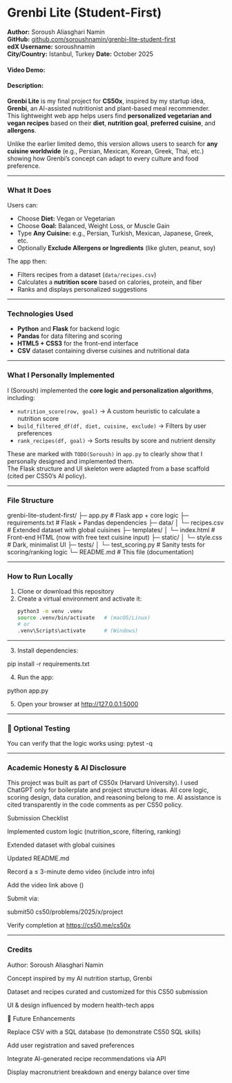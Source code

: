 # Grenbi Lite (Student-First)
**Author:** Soroush Aliasghari Namin  
**GitHub:** [github.com/soroushnamin/grenbi-lite-student-first](https://github.com/soroushnamin/grenbi-lite-student-first)  
**edX Username:** soroushnamin  
**City/Country:** Istanbul, Turkey 
**Date:** October 2025

#### Video Demo: <URL HERE>
#### Description:
**Grenbi Lite** is my final project for **CS50x**, inspired by my startup idea, **Grenbi**, an AI-assisted nutritionist and plant-based meal recommender.  
This lightweight web app helps users find **personalized vegetarian and vegan recipes** based on their **diet**, **nutrition goal**, **preferred cuisine**, and **allergens**.

Unlike the earlier limited demo, this version allows users to search for **any cuisine worldwide** (e.g., Persian, Mexican, Korean, Greek, Thai, etc.) showing how Grenbi’s concept can adapt to every culture and food preference.

---

### What It Does
Users can:
- Choose **Diet:** Vegan or Vegetarian  
- Choose **Goal:** Balanced, Weight Loss, or Muscle Gain  
- Type **Any Cuisine:** e.g., Persian, Turkish, Mexican, Japanese, Greek, etc.  
- Optionally **Exclude Allergens or Ingredients** (like gluten, peanut, soy)

The app then:
- Filters recipes from a dataset (`data/recipes.csv`)  
- Calculates a **nutrition score** based on calories, protein, and fiber  
- Ranks and displays personalized suggestions  

---

### Technologies Used
- **Python** and **Flask** for backend logic  
- **Pandas** for data filtering and scoring  
- **HTML5 + CSS3** for the front-end interface  
- **CSV** dataset containing diverse cuisines and nutritional data  

---

### What I Personally Implemented
I (Soroush) implemented the **core logic and personalization algorithms**, including:
- `nutrition_score(row, goal)` → A custom heuristic to calculate a nutrition score  
- `build_filtered_df(df, diet, cuisine, exclude)` → Filters by user preferences  
- `rank_recipes(df, goal)` → Sorts results by score and nutrient density  

These are marked with `TODO(Soroush)` in `app.py` to clearly show that I personally designed and implemented them.  
The Flask structure and UI skeleton were adapted from a base scaffold (cited per CS50’s AI policy).

---

### File Structure
grenbi-lite-student-first/
├─ app.py # Flask app + core logic
├─ requirements.txt # Flask + Pandas dependencies
├─ data/
│ └─ recipes.csv # Extended dataset with global cuisines
├─ templates/
│ └─ index.html # Front-end HTML (now with free text cuisine input)
├─ static/
│ └─ style.css # Dark, minimalist UI
├─ tests/
│ └─ test_scoring.py # Sanity tests for scoring/ranking logic
└─ README.md # This file (documentation)

---

### How to Run Locally
1. Clone or download this repository  
2. Create a virtual environment and activate it:
   ```bash
   python3 -m venv .venv
   source .venv/bin/activate   # (macOS/Linux)
   # or
   .venv\Scripts\activate      # (Windows)

 ---

3. Install dependencies:

pip install -r requirements.txt


4. Run the app:

python app.py


5. Open your browser at http://127.0.0.1:5000

 ---

 ### 🧪 Optional Testing

You can verify that the logic works using:
pytest -q

 ---

### Academic Honesty & AI Disclosure

This project was built as part of CS50x (Harvard University).
I used ChatGPT only for boilerplate and project structure ideas.
All core logic, scoring design, data curation, and reasoning belong to me.
AI assistance is cited transparently in the code comments as per CS50 policy.

Submission Checklist

 Implemented custom logic (nutrition_score, filtering, ranking)

 Extended dataset with global cuisines

 Updated README.md

 Record a ≤ 3-minute demo video (include intro info)

 Add the video link above (<URL HERE>)

 Submit via:

submit50 cs50/problems/2025/x/project


 Verify completion at https://cs50.me/cs50x

---

### Credits

Author: Soroush Aliasghari Namin

Concept inspired by my AI nutrition startup, Grenbi

Dataset and recipes curated and customized for this CS50 submission

UI & design influenced by modern health-tech apps

🏁 Future Enhancements

Replace CSV with a SQL database (to demonstrate CS50 SQL skills)

Add user registration and saved preferences

Integrate AI-generated recipe recommendations via API

Display macronutrient breakdown and energy balance over time

